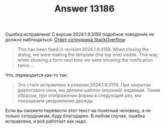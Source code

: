﻿---
title: "Answer 13186"
se.owner.user_id: 474588
se.owner.display_name: "ΝNL993"
se.owner.link: "https://ru.meta.stackoverflow.com/users/474588/%ce%9dnl993"
se.answer_id: 13186
se.question_id: 13050
se.post_type: answer
se.is_accepted: True
---
<p>Ошибка исправлена! С версии 2024.1.9.3159 подобное поведение не должно наблюдаться. <a href="https://meta.stackoverflow.com/a/427707/17799125">Ответ сотрудника StackOverflow</a>:</p>
<blockquote>
<p>This has been fixed in revision 2024.1.9.3159. When closing the dialog, we were making the template (the top one) visible. This way, when showing a form next time we were showing the notification twice...</p>
</blockquote>
<p>Что, переводится как-то так:</p>
<blockquote>
<p>Это стало исправлено в ревизии 2024.1.9.3159. При закрытии диалогового окна, мы делаем шаблон (верхний) видимым. Таким образом, при отображении формы в следующий раз, мы показываем уведомление дважды</p>
</blockquote>
<p>Если вы сможете перевести этот текст на понятный человеку, а не только сотрудникам, буду благодарен. В любом случае, ошибка исправлена, и всё работает как надо.</p>
